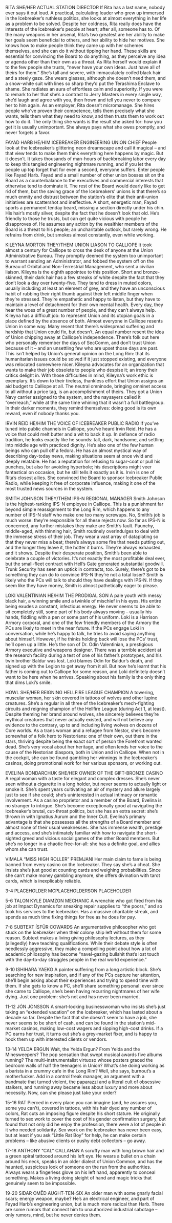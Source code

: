 RITA 
SHE/HER 
ACTUAL STATION DIRECTOR 
If Rita has a last name, nobody ever says it out loud. A practical, calculating leader who grew up immersed in the Icebreaker’s ruthless politics, she looks at almost everything in her life as a problem to be solved. Despite her coldness, Rita really does have the interests of the Icebreaker’s people at heart; after all, someone has to. Of the many weapons in her arsenal, Rita’s two greatest are her ability to make her goals seem beneficial to others, and her ability to hide her motives. She knows how to make people think they came up with her schemes themselves, and she can do it without tipping her hand. These skills are essential for convincing the Board to do anything, as they perceive any idea or agenda other than their own as a threat. As Rita herself would explain it to the few people she trusts, “never have your own ideas. Just have all of theirs for them.” She’s tall and severe, with immaculately coifed black hair and a steely gaze. She wears glasses, although she doesn’t need them, and a snow-white suit with lines so sharp they’d put the Terashima Enclave to shame. She radiates an aura of effortless calm and superiority. If you were to remark to her that she’s a contrast to Jerry Masters in every single way, she’d laugh and agree with you, then frown and tell you never to compare her to him again. As an employer, Rita doesn’t micromanage. She hires people who’ve proven their competence, tells them precisely what she wants, tells them what they need to know, and then trusts them to work out how to do it. The only thing she wants is the result she asked for: how you get it is usually unimportant. She always pays what she owes promptly, and never forgets a favor.

FAYAD HARB 
HE/HIM
ICEBREAKER ENGINEERING UNION CHIEF 
People look at the Icebreaker’s glittering neon dreamscape and call it magical – and that view tends to make them think everything here happens by magic. But it doesn’t. It takes thousands of man-hours of backbreaking labor every day to keep this tangled engineering nightmare running, and if you let the people up top forget that for even a second, everyone suffers. Enter people like Fayad Harb. Fayad and a small number of other union bosses sit on the Board as a counterbalance to the executives and commercial interests that otherwise tend to dominate it. The rest of the Board would dearly like to get rid of them, but the saving grace of the Icebreakers’ unions is that there’s so much enmity and distrust between the station’s elite that their anti-union initiatives are scattershot and ineffective. A short, energetic man, Fayad sports a permanent tenday beard, missing a section directly under his chin. His hair’s mostly silver, despite the fact that he doesn’t look that old. He’s friendly to those he trusts, but can get quite vicious with people he disapproves of. He assumes any action by the wealthier members of the Board is a threat to his people; an uncharitable outlook, but rarely wrong. He refrains from drink, but smokes almost constantly, even while working. 

KILEYNA MORTON 
THEY/THEM 
UNION LIASON TO CALLIOPE 
It took almost a century for Calliope to cross the desk of anyone at the Union Administrative Bureau. They promptly deemed the system too unimportant to warrant sending an Administrator, and fobbed the system off on the Bureau of Orbital and Non-Terrestrial Management, who sent a civilian liaison. Kileyna is the eighth appointee to this position. Short and bronze-skinned, their dark hair has a few streaks of white despite the fact that they don’t look a day over twenty-five. They tend to dress in muted colors, usually including at least an element of grey, and they have an unconscious habit of rubbing their right thumb against their left middle finger when they’re stressed. They’re empathetic and happy to listen, but they have to maintain a level of detachment for their own mental health. Every day, they hear the woes of a great number of people, and they can’t always help. Kileyna has a difficult job: to represent Union and its utopian goals in a place defined by the absence of both. Almost everyone in Calliope resents Union in some way. Many resent that there’s widespread suffering and hardship that Union could fix, but doesn’t. An equal number resent the idea of Union chipping away at Calliope’s independence. There’s folk out here who personally remember the days of SecComm, and don’t trust Union because of it – and an unsettling few who are upset those days are past. This isn’t helped by Union’s general opinion on the Long Rim: that its humanitarian issues could be solved if it just stopped existing, and everyone was relocated somewhere nicer. Kileyna advocates for an organization that wants to make their job obsolete to people who despise it; an irony their critics delight in.
With those difficulties in mind, Kileyna’s work ethic is exemplary. It’s down to their tireless, thankless effort that Union assigns an aid budget to Calliope at all. The neutral omninode, bringing omninet access to all without a price tag, is an accomplishment of theirs. They got a Union Navy carrier assigned to the system, and the naysayers called it “overreach,” while at the same time whining that it wasn’t a full battlegroup. In their darker moments, they remind themselves: doing good is its own reward, even if nobody thanks you.

IRVIN REID 
HE/HIM 
THE VOICE OF ICEBREAKER PUBLIC RADIO 
If you’ve tuned into public channels in Calliope, you’ve heard Irvin Reid. He has a voice that could melt butter and a wit to back it up. In defiance of radio tradition, he looks exactly like he sounds: tall, dark, handsome, and settling into middle age with practiced dignity. He’s also one of the few human beings who can pull off a fedora. He has an almost mystical way of describing day-today news, making situations seem at once vivid and deeply relatable. He has a reputation for refusing to sugar-coat or pull his punches, but also for avoiding hyperbole; his descriptions might veer fantastical on occasion, but he still tells it exactly as it is. Irvin is one of Rita’s closest allies. She convinced the Board to sponsor Icebreaker Public Radio, while keeping it free of corporate influence, making it one of the most trusted news sources in the system. 

SMITH JOHNSON 
THEY/THEM 
IPS-N REGIONAL MANAGER 
Smith Johnson is the highest-ranking IPS-N employee in Calliope. This is a punishment far beyond simple reassignment to the Long Rim, which happens to any number of IPS-N staff who make one too many screwups. No, Smith’s job is much worse: they’re responsible for all these rejects now. So far as IPS-N is concerned, any further mistakes they make are Smith’s fault. Paunchy, middle-aged, with thinning hair, Smith routinely overindulges to deal with the immense stress of their job. They wear a vast array of dataplating so that they never miss a beat; there’s always some fire that needs putting out, and the longer they leave it, the hotter it burns. They’re always exhausted, and it shows. Despite their desperate position, Smith’s been able to celebrate a couple of victories. It’s not exactly the most profitable deal ever, but the small-fleet contract with Hell’s Gate generated substantial goodwill. Trunk Security has seen an uptick in contracts, too. Surely, there’s got to be something they can do to convince IPS-N they’re not a total loser? Smith is likely who the PCs will talk to should they have dealings with IPS-N. If they seem like they have money, Smith is almost pathetically eager to please.

LOKI VALENTINIAN 
HE/HIM 
THE PRODIGAL SON 
A pale youth with messy black hair, a winning smile and a twinkle of mischief in his eyes. His entire being exudes a constant, infectious energy. He never seems to be able to sit completely still, some part of his body always moving – usually his hands, fiddling with a pen or some part of his uniform. Loki is a Harrison Armory corporal, and one of the few friendly members of the Armory the PCs are likely to meet in the near future. If the PCs engage Loki in conversation, while he’s happy to talk, he tries to avoid saying anything about himself. However, if he thinks holding back will lose the PCs’ trust, he’ll open up a little. He’s the son of Dr. Odin Valentinian, a prestigious Armory executive and weapons designer. There was a terrible accident at the research facility during a test of one of his father’s prototypes, and his twin brother Baldur was lost. Loki blames Odin for Baldur’s death, and signed up with the Legion to get away from it all. But now he’s learnt that his father is coming out to Calliope for some reason, and Loki definitely doesn’t want to be here when he arrives. Speaking about his family is the only thing that dims Loki’s smile. 

HOWL 
SHE/HER 
REIGNING HELLFIRE LEAGUE CHAMPION 
A towering, muscular woman, her skin covered in tattoos of wolves and other lupine creatures. She’s a regular in all three of the Icebreaker’s mech-fighting circuits and reigning champion of the Hellfire League (during Act 1, at least). Despite theming her brand around wolves, she sincerely believes they’re mythical creatures that never actually existed, and will not believe any evidence to the contrary, up to and including living wolves on dozens of Core worlds. As a trans woman and a refugee from Nestor, she’s become somewhat of a folk hero to Nestorians: one of their own, out there in the stars, thriving despite being the exact sort of person the Forefront wanted dead. She’s very vocal about her heritage, and often lends her voice to the cause of the Nestorian diaspora, both in Union and in Calliope. When not in the cockpit, she can be found gambling her winnings in the Icebreaker’s casinos, doing promotional work for her various sponsors, or working out.

EVELINA BONDARCHUK 
SHE/HER 
OWNER OF THE GIFT-BRONZE CASINO 
A regal woman with a taste for elegant and complex dresses. She’s never seen without a cigarette in a long holder, but never seems to actually light or smoke it. She’s spent years cultivating an air of mystery and allure largely just to see if she could; she’s uninterested in actual intimacy or romantic involvement. As a casino proprietor and a member of the Board, Evelina is no stranger to intrigue. She’s become exceptionally good at navigating the Icebreaker’s brutal, cut-throat politics, but she has an extra secret: she’s thrown in with Ignatius Aurum and the Inner Cult. Evelina’s primary advantage is that she possesses all the strengths of a Board member and almost none of their usual weaknesses. She has immense wealth, prestige and access, and she’s intimately familiar with how to navigate the short-sighted greed and vicious social games of the other Board members. But she’s no longer in a chaotic free-for-all: she has a definite goal, and allies whom she can trust.

VIMALA “MISS HIGH ROLLER” PREMJANI 
Her main claim to fame is being banned from every casino on the Icebreaker. They say she’s a cheat. She insists she’s just good at counting cards and weighing probabilities. Since she can’t make money gambling anymore, she offers divination with tarot cards, which is inexplicably reliable. 

3-4 PLACEHOLDER MCPLACEHOLDERSON PLACEHOLDER 

5-6 TALON KYLE DIAMZON MECHANIC 
A wrenchie who got fired from his job at Impact Dynamics for sneaking repair supplies to “the poors,” and so took his services to the Icebreaker. Has a massive charitable streak, and spends as much time fixing things for free as he does for pay. 

7-8 SUBTEXT ÍSFÛR COWARDS 
An argumentative philosopher who got stuck on the Icebreaker when their colony ship left without them for some reason. Subtext makes a living giving philosophy lectures, as they (allegedly) have teaching qualifications. While their debate style is often needlessly aggressive, they make a compelling point about how a lot of academic philosophy has become “navel-gazing bullshit that’s lost touch with the day-to-day struggles people in the real world experience.” 

9-10 ISHIHARA YAEKO 
A painter suffering from a long artistic block. She’s searching for new inspiration, and if any of the PCs capture her attention, she’ll begin asking about their experiences and trying to spend time with them. If she gets to know a PC, she’ll share something personal: ever since she came to Calliope, she’s been having recurring nightmares of her wife dying. Just one problem: she’s not and has never been married. 

11-12 JÓN JÓNSSON 
A smart-looking businesswoman who insists she’s just taking an “extended vacation” on the Icebreaker, which has lasted about a decade so far. Despite the fact that she doesn’t seem to have a job, she never seems to be short of cash, and can be found in the station’s mid-market casinos, making low-cost wagers and sipping high-cost drinks. If a PC earns her trust, it turns out she’s a grey-market fixer, and is happy to hook them up with interested clients or vendors. 

13-14 YELDA ERGUN 
Wait, the Yelda Ergun? From Yelda and the Minesweepers? The pop sensation that swept musical awards five albums running? The multi-instrumentalist virtuoso whose posters graced the bedroom walls of half the teenagers in Union? What’s she doing working as a barista in a crummy cafe in the Long Rim? Well, she says, burnout’s a motherfucker. Add in a control freak manager, an argument with a bandmate that turned violent, the paparazzi and a literal cult of obsessive stalkers, and running away became less about luxury and more about necessity. Now, can she please just take your order? 

15-16 RAT 
Pierced in every place you can imagine (and, he assures you, some you can’t), covered in tattoos, with his hair dyed any number of colors, Rat cuts an imposing figure despite his short stature. He originally turned to sex work to cover the cost of his gender confirmation surgery, but found that not only did he enjoy the profession, there were a lot of people in it who needed solidarity. Sex work on the Icebreaker has never been easy, but at least if you ask “Little Rat Boy” for help, he can make certain problems – like abusive clients or pushy debt collectors – go away. 

17-18 ANTHONY “CAL” CALLAHAN 
A scruffy man with long brown hair and a green spiral tattooed around his left eye. He wears a bullet on a chain around his neck, speaks in an older dialect of Union Common, and has the haunted, suspicious look of someone on the run from the authorities. Always wears a fingerless glove on his left hand, apparently to conceal something. Makes a living doing sleight of hand and magic tricks that genuinely seem to be impossible. 

19-20 SIDAR OMÊD AUGHT-TEN-SIX 
An older man with some gnarly facial scars; energy weapon, maybe? He’s an electrical engineer, and part of Fayad Harb’s engineering union, but is much more radical than Harb. There are some rumors that connect him to unauthorized industrial sabotage – only rumors, mind, but he never denies them.